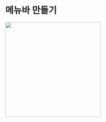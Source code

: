 

<h1>메뉴바 만들기</h1>
  <img src="https://user-images.githubusercontent.com/63444424/174757318-a3272e57-4750-4ae9-954a-ce13db0a33f7.gif" width=300px, height=300px>